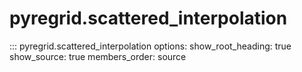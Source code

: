 # pyregrid.scattered_interpolation

::: pyregrid.scattered_interpolation
    options:
      show_root_heading: true
      show_source: true
      members_order: source